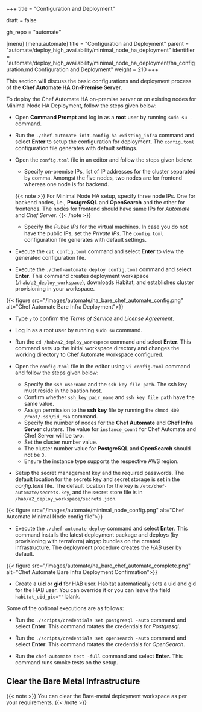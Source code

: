 +++
title = "Configuration and Deployment"

draft = false

gh_repo = "automate"

[menu]
  [menu.automate]
    title = "Configuration and Deployment"
    parent = "automate/deploy_high_availability/minimal_node_ha_deployment"
    identifier = "automate/deploy_high_availability/minimal_node_ha_deployment/ha_configuration.md Configuration and Deployment"
    weight = 210
+++

This section will discuss the basic configurations and deployment process of the **Chef Automate HA On-Premise Server**.

To deploy the Chef Automate HA on-premise server or on existing nodes for Minimal Node HA Deployment, follow the steps given below:

- Open **Command Prompt** and log in as a **root** user by running `sudo su -` command.
- Run the `./chef-automate init-config-ha existing_infra` command and select **Enter** to setup the configuration for deployment. The `config.toml` configuration file generates with default settings.
- Open the `config.toml` file in an editor and follow the steps given below:

   - Specify on-premise IPs, list of IP addresses for the cluster separated by comma. Amongst the five nodes, two nodes are for frontend whereas one node is for backend.

   {{< note >}} For Minimal Node HA setup, specify three node IPs. One for backend nodes, i.e., **PostgreSQL** and **OpenSearch** and the other for frontends. The nodes for frontend should have same IPs for *Automate* and *Chef Server*. {{< /note >}}

   - Specify the *Public IPs* for the virtual machines. In case you do not have the public IPs, set the *Private IPs*. The `config.toml` configuration file generates with default settings.

- Execute the `cat config.toml` command and select **Enter** to view the generated configuration file.

- Execute the `./chef-automate deploy config.toml` command and select **Enter**. This command creates deployment workspace (`/hab/a2_deploy_workspace`), downloads Habitat, and establishes cluster provisioning in your workspace.

{{< figure src="/images/automate/ha_bare_chef_automate_config.png" alt="Chef Automate Bare Infra Deployment">}}

- Type `y` to confirm the *Terms of Service* and *License Agreement*.

- Log in as a root user by running `sudo su` command.

- Run the `cd /hab/a2_deploy_workspace` command and select **Enter**. This command sets up the initial workspace directory and changes the working directory to Chef Automate workspace configured.

- Open the `config.toml` file in the editor using `vi config.toml` command and follow the steps given below:

   - Specify the `ssh username` and the `ssh key file path`. The ssh key must reside in the bastion host.
   - Confirm whether `ssh_key_pair_name` and `ssh key file path` have the same value.
   - Assign permission to the **ssh key** file by running the `chmod 400 /root/.ssh/id_rsa` command.
   - Specify the number of nodes for the **Chef Automate** and **Chef Infra Server** clusters. The value for `instance_count` for Chef Automate and Chef Server will be two.
   - Set the cluster number value.
   - The cluster number value for **PostgreSQL** and **OpenSearch** should not be `3`.
   - Ensure the instance type supports the respective AWS region.

- Setup the secret management key and the required passwords. The default location for the secrets key and secret storage is set in the *config.toml* file. The default location for the key is `/etc/chef-automate/secrets.key`, and the secret store file is in `/hab/a2_deploy_workspace/secrets.json`.

{{< figure src="/images/automate/minimal_node_config.png" alt="Chef Automate Minimal Node config file">}}

- Execute the `./chef-automate deploy` command and select **Enter**. This command installs the latest deployment package and deploys (by provisioning with terraform) airgap bundles on the created infrastructure. The deployment procedure creates the *HAB* user by default.

{{< figure src="/images/automate/ha_bare_chef_automate_complete.png" alt="Chef Automate Bare Infra Deployment Confirmation">}}

- Create a **uid** or **gid** for HAB user. Habitat automatically sets a uid and gid for the HAB user. You can override it or you can leave the field `habitat_uid_gid=""` blank.

Some of the optional executions are as follows:

- Run the `./scripts/credentials set postgresql -auto` command and select **Enter**. This command rotates the credentials for *Postgresql*.

- Run the `./scripts/credentials set opensearch -auto` command and select **Enter**. This command rotates the credentials for *OpenSearch*.

- Run the `chef-automate test -full` command and select **Enter**. This command runs smoke tests on the setup.

<!-- The default location for the secrets key and secret storage is set in the config file. The default location for the key is /etc/chef-automate/secrets.key and the secret store file is in /hab/a2_deploy_workspace/secrets.json -->

## Clear the Bare Metal Infrastructure

{{< note >}}
You can clear the Bare-metal deployment workspace as per your requirements.
{{< /note >}}
